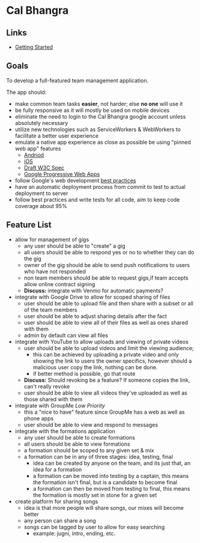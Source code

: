 # Cal Bhangra

## Links
- [Getting Started]()

## Goals
To develop a full-featured team management application.

The app should:
- make common team tasks **easier**, not harder; else **no one** will use it
- be fully responsive as it will mostly be used on mobile devices
- eliminate the need to login to the Cal Bhangra google account unless absolutely necessary
- utilize new technologies such as ServiceWorkers & WebWorkers to facilitate a better user experience 
- emulate a native app experience as close as possible be using "pinned web app" features
    - [Andriod](https://developer.chrome.com/multidevice/android/installtohomescreen)  
    - [iOS](https://developer.apple.com/library/ios/documentation/AppleApplications/Reference/SafariWebContent/ConfiguringWebApplications/ConfiguringWebApplications.html)
    - [Draft W3C Spec](https://w3c-webmob.github.io/installable-webapps/)
    - [Google Progressive Web Apps](https://developers.google.com/web/progressive-web-apps/)
- follow Google's web development [best practices](https://developers.google.com/web/#follow-best-practices)
- have an automatic deployment process from commit to test to actual deployment to server
- follow best practices and write tests for all code, aim to keep code coverage about 95%

## Feature List
- allow for management of gigs
    - any user should be able to "create" a gig
    - all users should be able to respond yes or no to whether they can do the gig
    - owner of the gig should be able to send push notifications to users who have not responded
    - non team members should be able to request gigs,if team accepts allow online contract signing 
    - **Discuss:** integrate with Venmo for automatic payments?
- integrate with Google Drive to allow for scoped sharing of files
    - user should be able to upload file and then share with a subset or all of the team members
    - user should be able to adjust sharing details after the fact
    - user should be able to view all of their files as well as ones shared with them
    - admin by default can view all files
- integrate with YouTube to allow uploads and viewing of private videos
    - user should be able to upload videos and limit the viewing audience; 
        - this can be achieved by uploading a private video and only showing the link to users the owner specifics, however should a malicious user copy the link, nothing can be done.
        - if better method is possible, go that route
    - **Discuss:** Should revoking be a feature? If someone copies the link, can't really revoke
    - user should be able to view all videos they've uploaded as well as those shared with them
- integrate with GroupMe *Low Priority*
    - this a "nice to have" feature since GroupMe has a web as well as phone apps
    - user should be able to view and respond to messages
- integrate with the formations application
    - any user should be able to create formations
    - all users should be able to view formations
    - a formation should be scoped to any given set & mix
    - a formation can be in any of three stages: idea, testing, final
        - idea can be created by anyone on the team, and its just that, an idea for a formation
        - a formation can be moved into testing by a captain, this means the formation isn't final, but is a candidate to become final
        - a formation can then be moved from testing to final, this means the formation is mostly set in stone for a given set
- create platform for sharing songs
    - idea is that more people will share songs, our mixes will become better
    - any person can share a song
    - songs can be tagged by user to allow for easy searching
        - example: jugni, intro, ending, etc.
